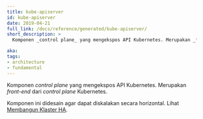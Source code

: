 ```yaml
---
title: kube-apiserver
id: kube-apiserver
date: 2019-04-21
full_link: /docs/reference/generated/kube-apiserver/
short_description: >
  Komponen _control plane_ yang mengekspos API Kubernetes. Merupakan _front-end_ dari _control plane_ Kubernetes.

aka:
tags:
- architecture
- fundamental
---
```

Komponen _control plane_ yang mengekspos API Kubernetes. Merupakan _front-end_ dari _control plane_ Kubernetes.

<!--more-->

Komponen ini didesain agar dapat diskalakan secara horizontal. Lihat [Membangun Klaster HA](/docs/admin/high-availability/).
